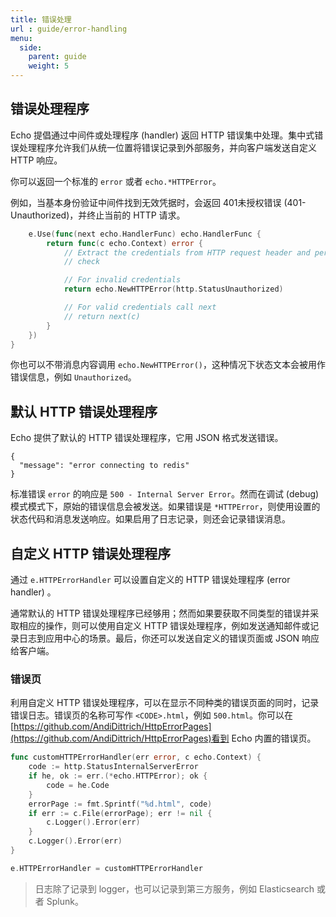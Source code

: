 ```yaml
---
title: 错误处理
url : guide/error-handling
menu:
  side:
    parent: guide
    weight: 5
---
```


## 错误处理程序

Echo 提倡通过中间件或处理程序 (handler) 返回 HTTP 错误集中处理。集中式错误处理程序允许我们从统一位置将错误记录到外部服务，并向客户端发送自定义 HTTP 响应。

你可以返回一个标准的 `error` 或者 `echo.*HTTPError`。

例如，当基本身份验证中间件找到无效凭据时，会返回 401未授权错误 (401-Unauthorized)，并终止当前的 HTTP 请求。

```go
	e.Use(func(next echo.HandlerFunc) echo.HandlerFunc {
		return func(c echo.Context) error {
			// Extract the credentials from HTTP request header and perform a security
			// check

			// For invalid credentials
			return echo.NewHTTPError(http.StatusUnauthorized)

			// For valid credentials call next
			// return next(c)
		}
	})
}
```
你也可以不带消息内容调用 `echo.NewHTTPError()`，这种情况下状态文本会被用作错误信息，例如 `Unauthorized`。

## 默认 HTTP 错误处理程序
Echo 提供了默认的 HTTP 错误处理程序，它用 JSON 格式发送错误。
```
{
  "message": "error connecting to redis"
}
```
标准错误 `error` 的响应是 `500 - Internal Server Error`。然而在调试 (debug) 模式模式下，原始的错误信息会被发送。如果错误是 `*HTTPError`，则使用设置的状态代码和消息发送响应。如果启用了日志记录，则还会记录错误消息。

## 自定义 HTTP 错误处理程序
通过 `e.HTTPErrorHandler` 可以设置自定义的 HTTP 错误处理程序 (error handler) 。

通常默认的 HTTP 错误处理程序已经够用；然而如果要获取不同类型的错误并采取相应的操作，则可以使用自定义 HTTP 错误处理程序，例如发送通知邮件或记录日志到应用中心的场景。最后，你还可以发送自定义的错误页面或 JSON 响应给客户端。

### 错误页
利用自定义 HTTP 错误处理程序，可以在显示不同种类的错误页面的同时，记录错误日志。错误页的名称可写作 `<CODE>.html`，例如 `500.html`。你可以在[https://github.com/AndiDittrich/HttpErrorPages](https://github.com/AndiDittrich/HttpErrorPages)看到 Echo 内置的错误页。
```go
func customHTTPErrorHandler(err error, c echo.Context) {
	code := http.StatusInternalServerError
	if he, ok := err.(*echo.HTTPError); ok {
		code = he.Code
	}
	errorPage := fmt.Sprintf("%d.html", code)
	if err := c.File(errorPage); err != nil {
		c.Logger().Error(err)
	}
	c.Logger().Error(err)
}

e.HTTPErrorHandler = customHTTPErrorHandler
```
> 日志除了记录到 logger，也可以记录到第三方服务，例如 Elasticsearch 或者 Splunk。
